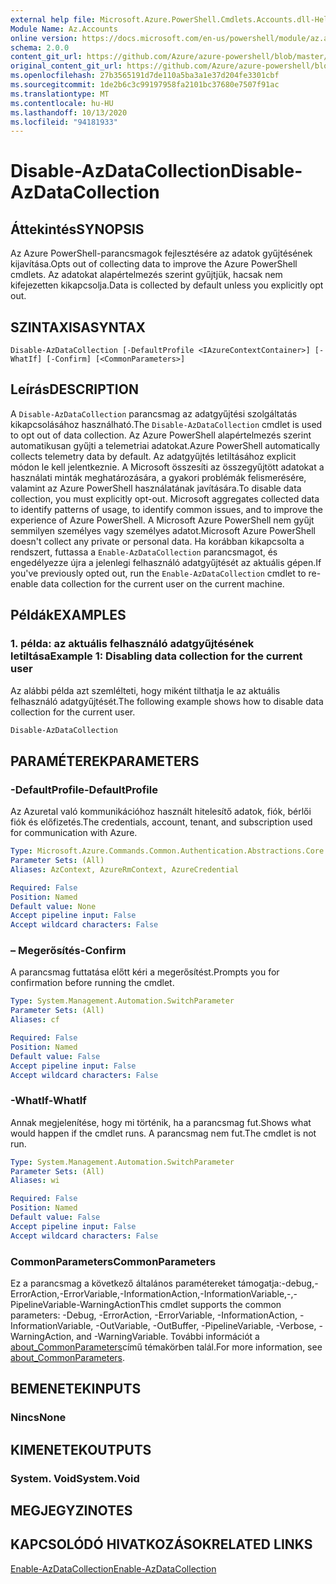 ```yaml
---
external help file: Microsoft.Azure.PowerShell.Cmdlets.Accounts.dll-Help.xml
Module Name: Az.Accounts
online version: https://docs.microsoft.com/en-us/powershell/module/az.accounts/disable-azdatacollection
schema: 2.0.0
content_git_url: https://github.com/Azure/azure-powershell/blob/master/src/Accounts/Accounts/help/Disable-AzDataCollection.md
original_content_git_url: https://github.com/Azure/azure-powershell/blob/master/src/Accounts/Accounts/help/Disable-AzDataCollection.md
ms.openlocfilehash: 27b3565191d7de110a5ba3a1e37d204fe3301cbf
ms.sourcegitcommit: 1de2b6c3c99197958fa2101bc37680e7507f91ac
ms.translationtype: MT
ms.contentlocale: hu-HU
ms.lasthandoff: 10/13/2020
ms.locfileid: "94181933"
---
```

# <span data-ttu-id="251d0-101">Disable-AzDataCollection</span><span class="sxs-lookup"><span data-stu-id="251d0-101">Disable-AzDataCollection</span></span>

## <span data-ttu-id="251d0-102">Áttekintés</span><span class="sxs-lookup"><span data-stu-id="251d0-102">SYNOPSIS</span></span>
<span data-ttu-id="251d0-103">Az Azure PowerShell-parancsmagok fejlesztésére az adatok gyűjtésének kijavítása.</span><span class="sxs-lookup"><span data-stu-id="251d0-103">Opts out of collecting data to improve the Azure PowerShell cmdlets.</span></span> <span data-ttu-id="251d0-104">Az adatokat alapértelmezés szerint gyűjtjük, hacsak nem kifejezetten kikapcsolja.</span><span class="sxs-lookup"><span data-stu-id="251d0-104">Data is collected by default unless you explicitly opt out.</span></span>

## <span data-ttu-id="251d0-105">SZINTAXISA</span><span class="sxs-lookup"><span data-stu-id="251d0-105">SYNTAX</span></span>

```
Disable-AzDataCollection [-DefaultProfile <IAzureContextContainer>] [-WhatIf] [-Confirm] [<CommonParameters>]
```

## <span data-ttu-id="251d0-106">Leírás</span><span class="sxs-lookup"><span data-stu-id="251d0-106">DESCRIPTION</span></span>

<span data-ttu-id="251d0-107">A `Disable-AzDataCollection` parancsmag az adatgyűjtési szolgáltatás kikapcsolásához használható.</span><span class="sxs-lookup"><span data-stu-id="251d0-107">The `Disable-AzDataCollection` cmdlet is used to opt out of data collection.</span></span> <span data-ttu-id="251d0-108">Az Azure PowerShell alapértelmezés szerint automatikusan gyűjti a telemetriai adatokat.</span><span class="sxs-lookup"><span data-stu-id="251d0-108">Azure PowerShell automatically collects telemetry data by default.</span></span> <span data-ttu-id="251d0-109">Az adatgyűjtés letiltásához explicit módon le kell jelentkeznie. A Microsoft összesíti az összegyűjtött adatokat a használati minták meghatározására, a gyakori problémák felismerésére, valamint az Azure PowerShell használatának javítására.</span><span class="sxs-lookup"><span data-stu-id="251d0-109">To disable data collection, you must explicitly opt-out. Microsoft aggregates collected data to identify patterns of usage, to identify common issues, and to improve the experience of Azure PowerShell.</span></span> <span data-ttu-id="251d0-110">A Microsoft Azure PowerShell nem gyűjt semmilyen személyes vagy személyes adatot.</span><span class="sxs-lookup"><span data-stu-id="251d0-110">Microsoft Azure PowerShell doesn't collect any private or personal data.</span></span> <span data-ttu-id="251d0-111">Ha korábban kikapcsolta a rendszert, futtassa a `Enable-AzDataCollection` parancsmagot, és engedélyezze újra a jelenlegi felhasználó adatgyűjtését az aktuális gépen.</span><span class="sxs-lookup"><span data-stu-id="251d0-111">If you've previously opted out, run the `Enable-AzDataCollection` cmdlet to re-enable data collection for the current user on the current machine.</span></span>

## <span data-ttu-id="251d0-112">Példák</span><span class="sxs-lookup"><span data-stu-id="251d0-112">EXAMPLES</span></span>

### <span data-ttu-id="251d0-113">1. példa: az aktuális felhasználó adatgyűjtésének letiltása</span><span class="sxs-lookup"><span data-stu-id="251d0-113">Example 1: Disabling data collection for the current user</span></span>

<span data-ttu-id="251d0-114">Az alábbi példa azt szemlélteti, hogy miként tilthatja le az aktuális felhasználó adatgyűjtését.</span><span class="sxs-lookup"><span data-stu-id="251d0-114">The following example shows how to disable data collection for the current user.</span></span>

```powershell
Disable-AzDataCollection
```

## <span data-ttu-id="251d0-115">PARAMÉTEREK</span><span class="sxs-lookup"><span data-stu-id="251d0-115">PARAMETERS</span></span>

### <span data-ttu-id="251d0-116">-DefaultProfile</span><span class="sxs-lookup"><span data-stu-id="251d0-116">-DefaultProfile</span></span>

<span data-ttu-id="251d0-117">Az Azuretal való kommunikációhoz használt hitelesítő adatok, fiók, bérlői fiók és előfizetés.</span><span class="sxs-lookup"><span data-stu-id="251d0-117">The credentials, account, tenant, and subscription used for communication with Azure.</span></span>

```yaml
Type: Microsoft.Azure.Commands.Common.Authentication.Abstractions.Core.IAzureContextContainer
Parameter Sets: (All)
Aliases: AzContext, AzureRmContext, AzureCredential

Required: False
Position: Named
Default value: None
Accept pipeline input: False
Accept wildcard characters: False
```

### <span data-ttu-id="251d0-118">– Megerősítés</span><span class="sxs-lookup"><span data-stu-id="251d0-118">-Confirm</span></span>

<span data-ttu-id="251d0-119">A parancsmag futtatása előtt kéri a megerősítést.</span><span class="sxs-lookup"><span data-stu-id="251d0-119">Prompts you for confirmation before running the cmdlet.</span></span>

```yaml
Type: System.Management.Automation.SwitchParameter
Parameter Sets: (All)
Aliases: cf

Required: False
Position: Named
Default value: False
Accept pipeline input: False
Accept wildcard characters: False
```

### <span data-ttu-id="251d0-120">-WhatIf</span><span class="sxs-lookup"><span data-stu-id="251d0-120">-WhatIf</span></span>

<span data-ttu-id="251d0-121">Annak megjelenítése, hogy mi történik, ha a parancsmag fut.</span><span class="sxs-lookup"><span data-stu-id="251d0-121">Shows what would happen if the cmdlet runs.</span></span> <span data-ttu-id="251d0-122">A parancsmag nem fut.</span><span class="sxs-lookup"><span data-stu-id="251d0-122">The cmdlet is not run.</span></span>

```yaml
Type: System.Management.Automation.SwitchParameter
Parameter Sets: (All)
Aliases: wi

Required: False
Position: Named
Default value: False
Accept pipeline input: False
Accept wildcard characters: False
```

### <span data-ttu-id="251d0-123">CommonParameters</span><span class="sxs-lookup"><span data-stu-id="251d0-123">CommonParameters</span></span>

<span data-ttu-id="251d0-124">Ez a parancsmag a következő általános paramétereket támogatja:-debug,-ErrorAction,-ErrorVariable,-InformationAction,-InformationVariable,-,-PipelineVariable-WarningAction</span><span class="sxs-lookup"><span data-stu-id="251d0-124">This cmdlet supports the common parameters: -Debug, -ErrorAction, -ErrorVariable, -InformationAction, -InformationVariable, -OutVariable, -OutBuffer, -PipelineVariable, -Verbose, -WarningAction, and -WarningVariable.</span></span> <span data-ttu-id="251d0-125">További információt a [about_CommonParameters](/powershell/module/microsoft.powershell.core/about/about_commonparameters)című témakörben talál.</span><span class="sxs-lookup"><span data-stu-id="251d0-125">For more information, see [about_CommonParameters](/powershell/module/microsoft.powershell.core/about/about_commonparameters).</span></span>

## <span data-ttu-id="251d0-126">BEMENETEK</span><span class="sxs-lookup"><span data-stu-id="251d0-126">INPUTS</span></span>

### <span data-ttu-id="251d0-127">Nincs</span><span class="sxs-lookup"><span data-stu-id="251d0-127">None</span></span>

## <span data-ttu-id="251d0-128">KIMENETEK</span><span class="sxs-lookup"><span data-stu-id="251d0-128">OUTPUTS</span></span>

### <span data-ttu-id="251d0-129">System. Void</span><span class="sxs-lookup"><span data-stu-id="251d0-129">System.Void</span></span>

## <span data-ttu-id="251d0-130">MEGJEGYZI</span><span class="sxs-lookup"><span data-stu-id="251d0-130">NOTES</span></span>

## <span data-ttu-id="251d0-131">KAPCSOLÓDÓ HIVATKOZÁSOK</span><span class="sxs-lookup"><span data-stu-id="251d0-131">RELATED LINKS</span></span>

[<span data-ttu-id="251d0-132">Enable-AzDataCollection</span><span class="sxs-lookup"><span data-stu-id="251d0-132">Enable-AzDataCollection</span></span>](./Enable-AzDataCollection.md)
